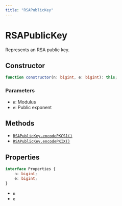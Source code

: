 ```yaml
---
title: "RSAPublicKey"
---
```


# RSAPublicKey

Represents an RSA public key.

## Constructor

```ts
function constructor(n: bigint, e: bigint): this;
```

### Parameters

- `n`: Modulus
- `e`: Public exponent

## Methods

- [`RSAPublicKey.encodePKCS1()`](/reference/rsa/RSAPublicKey/encodePKCS1)
- [`RSAPublicKey.encodePKIX()`](/reference/rsa/RSAPublicKey/encodePKIX)

## Properties

```ts
interface Properties {
	n: bigint;
	e: bigint;
}
```

- `n`
- `e`
